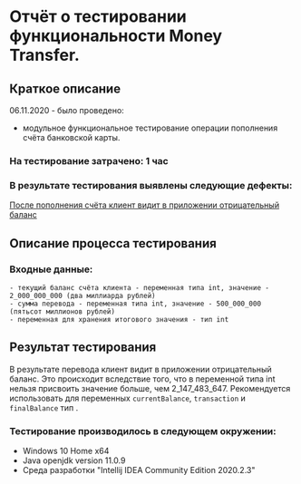# Отчёт о тестировании функциональности Money Transfer.

## Краткое описание

06.11.2020 - было проведено:
* модульное функциональное тестирование операции пополнения счёта банковской карты.


### На тестирование затрачено: 1 час

### В результате тестирования выявлены следующие дефекты:

[После пополнения счёта клиент видит в приложении отрицательный баланс](https://github.com/blackartqa/JavaHW_2_1/issues/1)

## Описание процесса тестирования

### Входные данные: 	
	- текущий баланс счёта клиента - переменная типа int, значение - 2_000_000_000 (два миллиарда рублей)
	- сумма перевода - переменная типа int, значение - 500_000_000 (пятьсот миллионов рублей)
	- переменная для хранения итогового значения - тип int
	
## Результат тестирования
В результате перевода клиент видит в приложении отрицательный баланс. Это происходит вследствие того, что в переменной типа int нельзя присвоить значение больше, чем 2_147_483_647. Рекомендуется использовать для переменных `currentBalance`, `transaction` и `finalBalance` тип <long>.

### Тестирование производилось в следующем окружении:
* Windows 10 Home x64
* Java openjdk version 11.0.9 
* Среда разработки "Intellij IDEA Community Edition 2020.2.3"